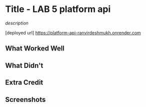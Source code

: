 # Title - LAB 5 platform api

*description*

[deployed url] https://platform-api-ranvirdeshmukh.onrender.com


## What Worked Well

## What Didn't

## Extra Credit

## Screenshots
